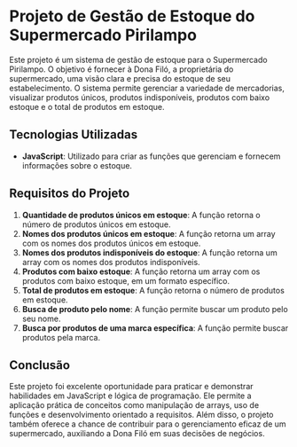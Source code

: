 # Projeto de Gestão de Estoque do Supermercado Pirilampo

Este projeto é um sistema de gestão de estoque para o Supermercado Pirilampo. O objetivo é fornecer à Dona Filó, a proprietária do supermercado, uma visão clara e precisa do estoque de seu estabelecimento. O sistema permite gerenciar a variedade de mercadorias, visualizar produtos únicos, produtos indisponíveis, produtos com baixo estoque e o total de produtos em estoque.

## Tecnologias Utilizadas

- **JavaScript**: Utilizado para criar as funções que gerenciam e fornecem informações sobre o estoque.

## Requisitos do Projeto

1. **Quantidade de produtos únicos em estoque**: A função retorna o número de produtos únicos em estoque.
2. **Nomes dos produtos únicos em estoque**: A função retorna um array com os nomes dos produtos únicos em estoque.
3. **Nomes dos produtos indisponíveis do estoque**: A função retorna um array com os nomes dos produtos indisponíveis.
4. **Produtos com baixo estoque**: A função retorna um array com os produtos com baixo estoque, em um formato específico.
5. **Total de produtos em estoque**: A função retorna o número de produtos em estoque.
6. **Busca de produto pelo nome**: A função permite buscar um produto pelo seu nome.
7. **Busca por produtos de uma marca específica**: A função permite buscar produtos pela marca.

## Conclusão

Este projeto foi excelente oportunidade para praticar e demonstrar habilidades em JavaScript e lógica de programação. Ele permite a aplicação prática de conceitos como manipulação de arrays, uso de funções e desenvolvimento orientado a requisitos. Além disso, o projeto também oferece a chance de contribuir para o gerenciamento eficaz de um supermercado, auxiliando a Dona Filó em suas decisões de negócios.
